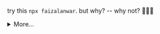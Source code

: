 <!-- ### `npx faizalanwar` -->
<!-- <img src="https://media.giphy.com/media/hvRJCLFzcasrR4ia7z/giphy.gif" width="25px">  -->
<!-- Hi. I'm Faizal  👋, but you can call me Isal(read: e'sal) , 22 years old a 👨‍💻 **` Fullstack Engineer `**, living in West Java, Indonesia.  I’m currently learning about Design thinking and write a program with <i>JavaScript</i> and <i>PhP</i> .  I love open source development and share on [my GitHub profile🚶](https://github.com/faizalanwar). -->
<!-- 
  
- 💻  [What am I doing about Open Source? (**GitHub**, you're already here)](https://github.com/faizalanwar)
- 🐦  [What do I think? (**Twitter**)](https://twitter.com/fzlanwr)
- 🏹  [Curriculum vitae, the path of my life (**LinkedIn**)](https://linkedin.com/in/faizalanwar)

Do not forget to view my open source projects below 👇🏻
 -->


  try this `npx faizalanwar`. but why? -- why not? 🤷🏻‍♂️

<!--START_SECTION:waka-->
<!--END_SECTION:waka-->
<!-- <img src="https://spotify-github-profile.vercel.app/api/view?uid=009v6xi434xnrztc9o4xa9toj&cover_image=false&theme=natemoo-re" style=" margin-right: 0;width: 50%;"> -->

<details>
  <summary>More...</summary>
  
  <br/> 
  
## Github statistics  &nbsp; ![](https://visitor-badge.glitch.me/badge?page_id=faizalanwar.visitor-badge&left_text=MyPageVisitors)  
<p align="center">
    <a href="https://github.com/faizalanwar">
       <img height="180em" alt="faizalanwar" src="https://github-readme-streak-stats.herokuapp.com/?user=faizalanwar&hide_border=true"/>
    </a>
</p>
 <p align="center">
  <img height="180em" src="https://github-readme-stats.vercel.app/api?username=faizalanwar&count_private=true&show_icons=true&include_all_commits=true&hide_border=true" alt="faizalanwar's github stats" />
  <img height="180em" src="https://github-readme-stats.vercel.app/api/top-langs/?username=faizalanwar&layout=compact&count_private=true&show_icons=true&include_all_commits=true&hide_border=true" alt="faizalanwar's github stats" /> 
</p>

<p align="center">
 <img  src="https://github-profile-trophy.vercel.app/?username=faizalanwar" alt="faizalanwar's github stats" /> 
 <img src="https://activity-graph.herokuapp.com/graph?username=faizalanwar&bg_color=ffffff&color=000000&line=facc15&point=ffffff&area_color=27272a&area=true&hide_border=true" alt="faizalanwar's github stats" /> 
</p>
  
##  Want to build like this ?

clone this repo `npm install && npm update`

#### Publishing to npm

  -  Register an account at npmjs.com if you don’t have one.
  -  Add a user to your CLI by running `npm adduser.`
  -  Provide the username and password you used to register the npm account.
  -  Go to package.json and add following lines **if it doesn't exist** :
  
    `"bin": {
      "your-package-name": "./index.js"
    }`

   - Publish the package. `npm publish --access=public`
   - And to push the updates to npm: `npm publish`
  
  <hr />
  
 🎁 Thanks for checking my profile. I got something for you -  [**Flexbox-Guide**](https://flexbox-guide.vercel.app/?ref=https://github.com/faizalanwar) ⚡ A Guide for the concept of `CSS Flexbox`, `Responsive Design` and Simply `CSS code Generator`. 🎉  by souravdev777
</details>


